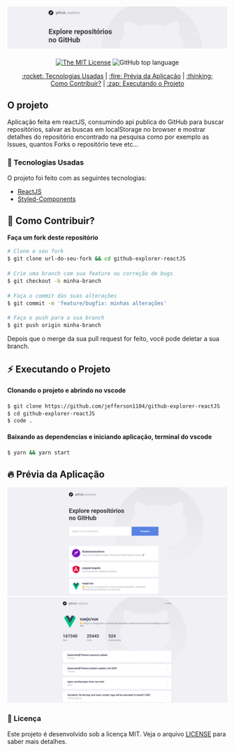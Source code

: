 <div align="center" style="margin-bottom: 20px;">
<img alt="Github Explorer" src="./src/assets/banner.png" width="auto" heigth="auto"/>
</div>

<div align="center" style="margin: 20px;">

[![The MIT License](https://img.shields.io/badge/license-MIT-green.svg?style=flat-square)](http://github.com/jefferson1104/github-explorer-reactJS/LICENSE.md)
![GitHub top language](https://img.shields.io/github/languages/top/jefferson1104/github-explorer-reactJS?style=flat-square)


<p align="center" >
  <a href="#rocket-tecnologias-usadas"> :rocket: Tecnologias Usadas</a> |
  <a href="#fire-prévia-da-aplicação"> :fire: Prévia da Aplicação</a> |
  <a href="#thinking-como-contribuir?"> :thinking: Como Contribuir?</a> |
  <a href="#zap-executando-o-projeto"> :zap: Executando o Projeto </a>
</p>

</div>

## O projeto

Aplicação feita em reactJS, consumindo api publica do GitHub para buscar repositórios, salvar as buscas em localStorage no browser e mostrar detalhes do repositório encontrado na pesquisa como por exemplo as Issues, quantos Forks o repositório teve etc...

### :rocket: Tecnologias Usadas

O projeto foi feito com as seguintes tecnologias:

- [ReactJS](https://pt-br.reactjs.org/)
- [Styled-Components](https://styled-components.com/)


## :thinking: Como Contribuir?
**Faça um fork deste repositório**

```bash
# Clone o seu fork
$ git clone url-do-seu-fork && cd github-explorer-reactJS

# Crie uma branch com sua feature ou correção de bugs
$ git checkout -b minha-branch

# Faça o commit das suas alterações
$ git commit -m 'feature/bugfix: minhas alterações'

# Faça o push para a sua branch
$ git push origin minha-branch
```

Depois que o merge da sua pull request for feito, você pode deletar a sua branch.

## :zap: Executando o Projeto
#### Clonando o projeto e abrindo no vscode
```sh
$ git clone https://github.com/jefferson1104/github-explorer-reactJS
$ cd github-explorer-reactJS
$ code .
```

#### Baixando as dependencias e iniciando aplicação, terminal do vscode
```sh
$ yarn && yarn start
```

## :fire: Prévia da Aplicação

<div align="center">
  <img alt="Pagina de Pesquisa do repositorio" src="./src/assets/print01.png" width="auto" heigth="auto"/>
  <img alt="Paginda de Detalhes do repositorio" src="./src/assets/print02.png" width="auto" heigth="auto"/>
</div>

### :memo: Licença

Este projeto é desenvolvido sob a licença MIT. Veja o arquivo [LICENSE](LICENSE.md) para saber mais detalhes.
